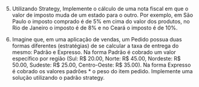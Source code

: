 5) Utilizando Strategy, Implemente o cálculo de uma nota fiscal em que o valor de imposto muda de um estado para o outro. Por exemplo, em São Paulo o imposto comprado é de 5% em cima do valor dos produtos, no Rio de Janeiro o imposto é de 8% e no Ceará o imposto é de 10%.

6) Imagine que, em uma aplicação de vendas, um Pedido possua duas formas diferentes (estratégias) de se calcular a taxa de entrega do mesmo: Padrão e Expresso. Na forma Padrão é cobrado um valor específico por região (Sul: R$ 20.00, Norte: R$ 45.00, Nordeste: R$ 50.00, Sudeste: R$ 25.00, Centro-Oeste: R$ 35.00). Na forma Expresso é cobrado os valores padrões * o peso do item pedido. Implemente uma solução utilizando o padrão strategy.
